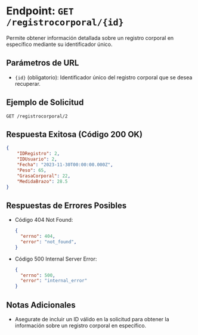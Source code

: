 # Endpoint: `GET /registrocorporal/{id}`

Permite obtener información detallada sobre un registro corporal en específico mediante su identificador único.

## Parámetros de URL
- `{id}` (obligatorio): Identificador único del registro corporal que se desea recuperar.

## Ejemplo de Solicitud
```http
GET /registrocorporal/2
```

## Respuesta Exitosa (Código 200 OK)
```json
{
    "IDRegistro": 2,
    "IDUsuario": 2,
    "Fecha": "2023-11-30T00:00:00.000Z",
    "Peso": 65,
    "GrasaCorporal": 22,
    "MedidaBrazo": 28.5
}
```

## Respuestas de Errores Posibles
- Código 404 Not Found:

  ```json
  {
    "errno": 404,
    "error": "not_found",
  }
  ```

- Código 500 Internal Server Error:
  ```json
  {
    "errno": 500,
    "error": "internal_error"
  }
  ``` 

## Notas Adicionales

- Asegurate de incluir un ID válido en la solicitud para obtener la información sobre un registro corporal en específico.